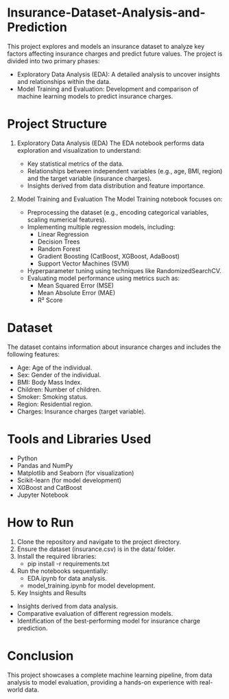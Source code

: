 # Insurance-Dataset-Analysis-and-Prediction
This project explores and models an insurance dataset to analyze key factors affecting insurance charges and predict future values. The project is divided into two primary phases:

- Exploratory Data Analysis (EDA): A detailed analysis to uncover insights and relationships within the data.
- Model Training and Evaluation: Development and comparison of machine learning models to predict insurance charges.

# Project Structure
1. Exploratory Data Analysis (EDA)
   The EDA notebook performs data exploration and visualization to understand:
   - Key statistical metrics of the data.
   - Relationships between independent variables (e.g., age, BMI, region) and the target variable (insurance charges).
   - Insights derived from data distribution and feature importance.
     
2. Model Training and Evaluation
   The Model Training notebook focuses on:
   - Preprocessing the dataset (e.g., encoding categorical variables, scaling numerical features).
   - Implementing multiple regression models, including:
      - Linear Regression
      - Decision Trees
      - Random Forest
      - Gradient Boosting (CatBoost, XGBoost, AdaBoost)
      - Support Vector Machines (SVM)
   - Hyperparameter tuning using techniques like RandomizedSearchCV.
   - Evaluating model performance using metrics such as:
      - Mean Squared Error (MSE)
      - Mean Absolute Error (MAE)
      - R² Score
        
# Dataset
The dataset contains information about insurance charges and includes the following features:

- Age: Age of the individual.
- Sex: Gender of the individual.
- BMI: Body Mass Index.
- Children: Number of children.
- Smoker: Smoking status.
- Region: Residential region.
- Charges: Insurance charges (target variable).
  
# Tools and Libraries Used
- Python
- Pandas and NumPy
- Matplotlib and Seaborn (for visualization)
- Scikit-learn (for model development)
- XGBoost and CatBoost
- Jupyter Notebook
  
# How to Run
1. Clone the repository and navigate to the project directory.
2. Ensure the dataset (insurance.csv) is in the data/ folder.
3. Install the required libraries:
     - pip install -r requirements.txt
4. Run the notebooks sequentially:
     - EDA.ipynb for data analysis.
     - model_training.ipynb for model development.
5. Key Insights and Results
- Insights derived from data analysis.
- Comparative evaluation of different regression models.
- Identification of the best-performing model for insurance charge prediction.

# Conclusion
This project showcases a complete machine learning pipeline, from data analysis to model evaluation, providing a hands-on experience with real-world data.
